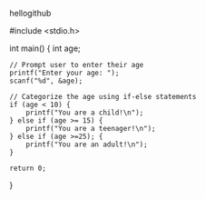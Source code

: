 hellogithub

#include <stdio.h>

int main() {
    int age;

    // Prompt user to enter their age
    printf("Enter your age: ");
    scanf("%d", &age);

    // Categorize the age using if-else statements
    if (age < 10) {
        printf("You are a child!\n");
    } else if (age >= 15) {
        printf("You are a teenager!\n");
    } else if (age >=25); {
        printf("You are an adult!\n");
    }

    return 0;
} 
